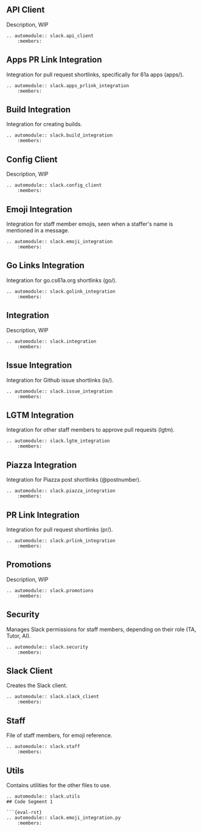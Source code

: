 ```{include} README.md
```

## API Client

Description, WIP

```{eval-rst}
.. automodule:: slack.api_client
    :members:
```

## Apps PR Link Integration

Integration for pull request shortlinks, specifically for 61a apps (apps/).

```{eval-rst}
.. automodule:: slack.apps_prlink_integration
    :members:
```

## Build Integration

Integration for creating builds.

```{eval-rst}
.. automodule:: slack.build_integration
    :members:
```

## Config Client

Description, WIP

```{eval-rst}
.. automodule:: slack.config_client
    :members:
```

## Emoji Integration

Integration for staff member emojis, seen when a staffer's name is mentioned in a message.

```{eval-rst}
.. automodule:: slack.emoji_integration
    :members:
```

## Go Links Integration

Integration for go.cs61a.org shortlinks (go/).

```{eval-rst}
.. automodule:: slack.golink_integration
    :members:
```

## Integration

Description, WIP

```{eval-rst}
.. automodule:: slack.integration
    :members:
```

## Issue Integration

Integration for Github issue shortlinks (is/).

```{eval-rst}
.. automodule:: slack.issue_integration
    :members:
```

## LGTM Integration

Integration for other staff members to approve pull requests (lgtm).

```{eval-rst}
.. automodule:: slack.lgtm_integration
    :members:
```

## Piazza Integration

Integration for Piazza post shortlinks (@postnumber).

```{eval-rst}
.. automodule:: slack.piazza_integration
    :members:
```

## PR Link Integration

Integration for pull request shortlinks (pr/).

```{eval-rst}
.. automodule:: slack.prlink_integration
    :members:
```
## Promotions

Description, WIP

```{eval-rst}
.. automodule:: slack.promotions
    :members:
```

## Security

Manages Slack permissions for staff members, depending on their role (TA, Tutor, AI).

```{eval-rst}
.. automodule:: slack.security
    :members:
```

## Slack Client

Creates the Slack client.

```{eval-rst}
.. automodule:: slack.slack_client
    :members:
```

## Staff

File of staff members, for emoji reference.

```{eval-rst}
.. automodule:: slack.staff
    :members:
```

## Utils

Contains utilities for the other files to use.

```{eval-rst}
.. automodule:: slack.utils
## Code Segment 1

```{eval-rst}
.. automodule:: slack.emoji_integration.py
    :members:
```